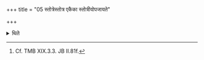 +++
title = "05 स्तोत्रेस्तोत्र एकैका स्तोत्रीयोपजायते"

+++

<details><summary>थिते</summary>

5. To every Stotra of the basic paradigm, one verse is added.[^1]  

[^1]: Cf. TMB XIX.3.3. JB II.81f.  

</details>
